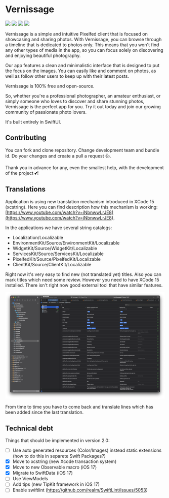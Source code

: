 # Vernissage

<img src="Resources/01.png" width="200" > <img src="Resources/04.png" width="200" > <img src="Resources/05.png" width="200" > <img src="Resources/06.png" width="200" >

Vernissage is a simple and intuitive Pixelfed client that is focused on showcasing and sharing photos.
With Vernissage, you can browse through a timeline that is dedicated to photos only.
This means that you won't find any other types of media in the app, so you can focus solely on discovering and enjoying beautiful photography.

Our app features a clean and minimalistic interface that is designed to put the focus on the images.
You can easily like and comment on photos, as well as follow other users to keep up with their latest posts.

Vernissage is 100% free and open-source.

So, whether you're a professional photographer, an amateur enthusiast, or simply someone who loves to discover and share stunning photos,
Vernissage is the perfect app for you. Try it out today and join our growing community of passionate photo lovers.

It's built entirely in SwiftUI.

## Contributing

You can fork and clone repository. Change development team and bundle id. Do your changes and create a pull a request 👍.

Thank you in advance for any, even the smallest help, with the development of the project 💕!

## Translations

Application is using new translation mechanism introduced in XCode 15 (xcstring). Here you can find description how this mechanism is working: [https://www.youtube.com/watch?v=jNbnwwLrJE8](https://www.youtube.com/watch?v=jNbnwwLrJE8).

In the applications we have several string catalogs:
 - Localization/Localizable
 - EnvironmentKit/Source/EnvironmentKit/Localizable
 - WidgetKit/Source/WidgetKit/Localizable
 - ServicesKit/Source/ServicesKit/Localizable
 - PixelfedKit/Source/PixelfedKit/Localizable
 - ClientKit/Source/ClientKit/Localizable

Right now it's very easy to find new (not translated yet) titles. Also you can mark titles which need some review.
However you need to have XCode 15 installed. There isn't right now good external tool that have similar features.

![translations](Resources/translations.png) 

From time to time you have to come back and translate lines which has been added since the last translation. 

## Technical debt

Things that should be implemented in version 2.0:

 - [ ] Use auto generated resources (Color/Images) instead static extensions (how to do this in separete Swift Packages?)
 - [x] Move to xcstring (new Xcode transaction system)
 - [x] Move to new Observable macro (iOS 17)
 - [x] Migrate to SwiftData (iOS 17)
 - [ ] Use ViewModels
 - [ ] Add tips (new TipKit framework in iOS 17)
 - [ ] Enable swiftlint (https://github.com/realm/SwiftLint/issues/5053)
